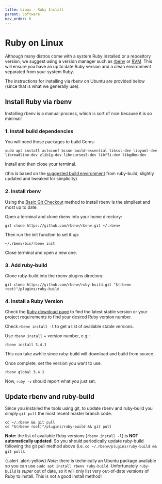 ```yaml
---
title: Linux - Ruby Install
parent: Software
nav_order: 6
---
```


# Ruby on Linux

Although many distros come with a system Ruby installed or a repository version, we suggest using a version manager such as [rbenv](https://github.com/rbenv/rbenv) or [RVM](http://rvm.io/).
This will ensure you have an up to date Ruby version and a clean environment separated from your system Ruby.

The instructions for installing via rbenv on Ubuntu are provided below (since that is what we generally use).

## Install Ruby via rbenv

Installing rbenv is a manual process, which is sort of nice because it is so minimal!

### 1. Install build dependencies

You will need these packages to build Gems:

```
sudo apt install autoconf bison build-essential libssl-dev libyaml-dev libreadline-dev zlib1g-dev libncurses5-dev libffi-dev libgdbm-dev
```

Install and then close your terminal. 

(this is based on the [suggested build environment](https://github.com/rbenv/ruby-build/wiki#suggested-build-environment) from ruby-build, slightly updated and tweaked for simplicity)

### 2. Install rbenv 

Using the [Basic Git Checkout](https://github.com/rbenv/rbenv?tab=readme-ov-file#basic-git-checkout) method to install rbenv is the simpliest and most up to date.

Open a terminal and clone rbenv into your home directory:

```
git clone https://github.com/rbenv/rbenv.git ~/.rbenv
```

Then run the init function to set it up:

```
~/.rbenv/bin/rbenv init
```

Close terminal and open a new one.

### 3. Add ruby-build

Clone ruby-build into the rbenv plugins directory:

```
git clone https://github.com/rbenv/ruby-build.git "$(rbenv root)"/plugins/ruby-build
```

### 4. Install a Ruby Version

Check the [Ruby download page](https://www.ruby-lang.org/en/downloads/) to find the latest stable version or your project requirements to find your desired Ruby version number.

Check `rbenv install -l` to get a list of available stable versions.

Use `rbenv install` + version number, e.g.:

```
rbenv install 3.4.1
```

This can take awhile since ruby-build will download and build from source. 

Once complete, set the version you want to use:

```
rbenv global 3.4.1
```

Now, `ruby -v` should report what you just set.

## Update rbenv and ruby-build

Since you installed the tools using git, to update rbenv and ruby-build you simply `git pull` the most recent master branch code.

```
cd ~/.rbenv && git pull
cd "$(rbenv root)"/plugins/ruby-build && git pull
```

**Note:** the list of available Ruby versions (`rbenv install -l`) is **NOT automatically updated**.
So you should periodically update ruby-build following the git pull method above (i.e. `cd ~/.rbenv/plugins/ruby-build && git pull`).

{:.alert .alert-yellow}
*Note:* there is technically an Ubuntu package available so you can use `sudo apt install rbenv ruby-build`.
Unfortunately `ruby-build` is *super* out of date, so it will only list very out-of-date versions of Ruby to install.
This is not a good install method!
